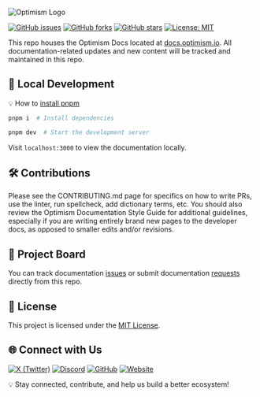 ![Optimism Logo](https://github.com/ethereum-optimism/docs/blob/main/public/logos/docs-header.png)

[![GitHub issues](https://img.shields.io/github/issues/ethereum-optimism/docs)](https://github.com/ethereum-optimism/docs/issues)
[![GitHub forks](https://img.shields.io/github/forks/ethereum-optimism/docs)](https://github.com/ethereum-optimism/docs/network)
[![GitHub stars](https://img.shields.io/github/stars/ethereum-optimism/docs)](https://github.com/ethereum-optimism/docs/stargazers)
[![License: MIT](https://img.shields.io/badge/License-MIT-blue.svg)](https://github.com/ethereum-optimism/optimism/blob/develop/LICENSE)

This repo houses the Optimism Docs located at [docs.optimism.io](https://docs.optimism.io/). All documentation-related updates and new content will be tracked and maintained in this repo. 

## 🚀 Local Development

💡 How to [install pnpm](https://pnpm.io/installation)

```sh
pnpm i  # Install dependencies
```

```sh
pnpm dev  # Start the development server
```
Visit `localhost:3000` to view the documentation locally.

## 🛠 Contributions

Please see the CONTRIBUTING.md page for specifics on how to write PRs, use the linter, run spellcheck, add dictionary terms, etc. You should also review the Optimism Documentation Style Guide for additional guidelines, especially if you are writing entirely brand new pages to the developer docs, as opposed to smaller edits and/or revisions.

## 📌 Project Board

You can track documentation [issues](https://github.com/ethereum-optimism/docs/issues) or submit documentation [requests](https://github.com/ethereum-optimism/docs/issues/new/choose) directly from this repo.

## 📜 License

This project is licensed under the [MIT License](https://github.com/ethereum-optimism/optimism/blob/develop/LICENSE).

## 🌐 Connect with Us

[![X (Twitter)](https://img.shields.io/badge/Follow%20on%20X-000000?logo=x&logoColor=white&style=for-the-badge)](https://x.com/optimism)
[![Discord](https://img.shields.io/badge/Discord-%237289DA.svg?style=for-the-badge&logo=discord&logoColor=white)](https://discord.com/invite/optimism)
[![GitHub](https://img.shields.io/badge/GitHub-%23181717.svg?style=for-the-badge&logo=github&logoColor=white)](https://github.com/ethereum-optimism)
[![Website](https://img.shields.io/badge/Website-%23FF0420.svg?style=for-the-badge&logo=google-chrome&logoColor=white)](https://www.optimism.io/)

💡 Stay connected, contribute, and help us build a better ecosystem!



